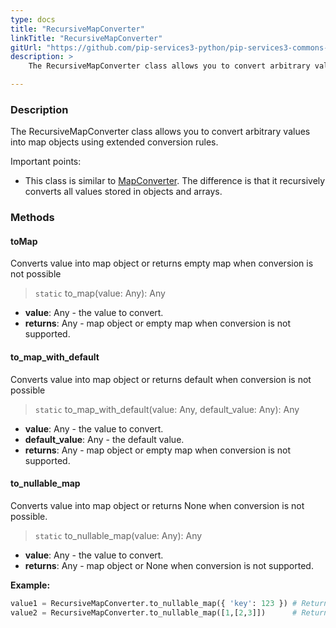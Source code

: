 ```yaml
---
type: docs
title: "RecursiveMapConverter"
linkTitle: "RecursiveMapConverter"
gitUrl: "https://github.com/pip-services3-python/pip-services3-commons-python"
description: > 
    The RecursiveMapConverter class allows you to convert arbitrary values into map objects using extended conversion rules.

---
```


### Description
 The RecursiveMapConverter class allows you to convert arbitrary values into map objects using extended conversion rules.
 
 Important points:
 
 - This class is similar to [MapConverter](../map_converter). The difference is that it recursively converts all values stored in objects and arrays.

### Methods

#### toMap
Converts value into map object or returns empty map when conversion is not possible

> `static` to_map(value: Any): Any

- **value**: Any - the value to convert.
- **returns**: Any - map object or empty map when conversion is not supported.

#### to_map_with_default
Converts value into map object or returns default when conversion is not possible

> `static` to_map_with_default(value: Any, default_value: Any): Any

- **value**: Any - the value to convert.
- **default_value**: Any - the default value.
- **returns**: Any - map object or empty map when conversion is not supported.

#### to_nullable_map
Converts value into map object or returns None when conversion is not possible.

> `static` to_nullable_map(value: Any): Any

- **value**: Any - the value to convert.
- **returns**: Any - map object or None when conversion is not supported.

**Example:**

```python
value1 = RecursiveMapConverter.to_nullable_map({ 'key': 123 }) # Returns {'key': 123}
value2 = RecursiveMapConverter.to_nullable_map([1,[2,3]])      # Returns {0: 1, 1: {0: 2, 1: 3}}
```
